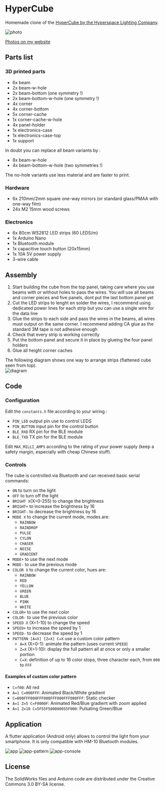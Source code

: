 # HyperCube

Homemade clone of the [HyperCube by the Hyperspace Lighting Company](https://www.hyperspacelight.com/the-hypercube).

![photo](Images/photo.jpg)

[Photos on my website](https://galerie.strangeplanet.fr/index.php?/category/199)

## Parts list

### 3D printed parts

- 6x beam
- 2x beam-w-hole
- 2x beam-bottom (one symmetry !)
- 2x beam-bottom-w-hole (one symmetry !)
- 4x corner
- 4x corner-bottom
- 5x corner-cache
- 1x corner-cache-w-hole
- 4x panel-holder
- 1x electronics-case
- 1x electronics-case-top
- 1x support

In doubt you can replace all beam variants by :
- 8x beam-w-hole
- 4x beam-bottom-w-hole (two symmetries !)

The no-hole variants use less material and are faster to print.

### Hardware

- 6x 210mm/2mm square one-way mirrors (or standard glass/PMAA with one-way film)
- 24x M2 15mm wood screws

### Electronics

- 6x 80cm WS2812 LED strips (60 LEDS/m)
- 1x Arduino Nano
- 1x Bluetooth module
- 1x capacitive touch button (20x15mm)
- 1x 10A 5V power supply
- 3-wire cable


## Assembly

1. Start building the cube from the top panel, taking care where you use beams with or without holes to pass the wires. You will use all beams and corner pieces and five panels, dont put the last bottom panel yet
2. Cut the LED strips to lenght en solder the wires, I recommend using dedicated power lines for each strip but you can use a single wire for the data line
3. Glue the strips to each side and pass the wires in the beams, all wires must output on the same corner. I recommend adding CA glue as the standard 3M tape is not adhesive enough
4. Check that every strip is working correctly
5. Put the bottom panel and secure it in place by glueing the four panel holders
6. Glue all height corner caches

The following diagram shows one way to arrange strips (flattened cube seen from top).  
![diagram](Images/diagram.png)


## Code

### Configuration

Edit the `constants.h` file according to your wiring :

- `PIN_LED` output pin use to control LEDS
- `PIN_BUTTON` input pin for the control button
- `BLE_RXD` RX pin for the BLE module
- `BLE_TXD` TX pin for the BLE module

Edit `MAX_MILLI_AMPS` according to the rating of your power supply (keep a safety margin, especially with cheap Chinese stuff).

### Controls

The cube is controlled via Bluetooth and can received basic serial commands:

- `ON` to turn on the light
- `OFF` to turn off the light
- `BRIGHT X`(X=0-255) to change the brightness
- `BRIGHT+` to increase the brightness by 16
- `BRIGHT-` to decrease the brightness by 16
- `MODE X` to change the current mode, modes are:
	- `RAINBOW`
	- `RAINDROP`
	- `PULSE`
	- `CYLON`
	- `CHASER`
	- `NOISE`
	- `GRADIENT`
- `MODE+` to use the next mode
- `MODE-` to use the previous mode
- `COLOR X` to change the current color, hues are:
	- `RAINBOW`
	- `RED`
	- `YELLOW`
	- `GREEN`
	- `BLUE`
	- `PINK`
	- `WHITE`
- `COLOR+` to use the next color
- `COLOR-` to use the previous color
- `SPEED X` (X=1-10) to change the speed
- `SPEED+` to increase the speed by 1
- `SPEED-` to decrease the speed by 1
- `PATTERN [A=X] [Z=X] C=X` use a custom color pattern
	- `A=X` (X=0-1): animate the pattern (uses current `SPEED`)
	- `Z=X` (X=1-10): display the full pattern all at once or only a smaller portion
	- `C=X`: definition of up to 16 color stops, three character each, from `000` to `FFF`

#### Examples of custom color pattern

- `C=f00`: All red
- `A=1 C=000FFF`: Animated Black/White gradient
- `C=000FFF000FFF000FFF000FFF000FFF`: Static checker
- `A=1 Z=5 C=F0000F`: Animated Red/Blue gradient with zoom applied
- `A=1 Z=10 C=5F55F500000055F000`: Pulsating Green/Blue

## Application

A flutter application (Android only) allows to control the light from your smartphone. It is only compatible with HM-10 Bluetooth modules.

![app](Images/app.png) ![app-pattern](Images/app-pattern.png) ![app-console](Images/app-console.png)


## License

The SolidWorks files and Arduino code are distributed under the Creative Commons 3.0 BY-SA license.
